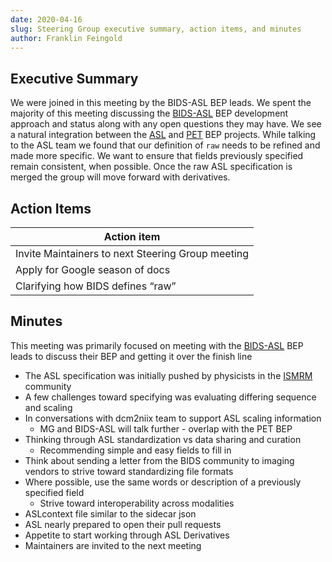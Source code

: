 ```yaml
---
date: 2020-04-16
slug: Steering Group executive summary, action items, and minutes
author: Franklin Feingold
---
```




<!-- more -->



## Executive Summary

We were joined in this meeting by the BIDS-ASL BEP leads. We spent the majority of this meeting discussing the [BIDS-ASL](https://bids.neuroimaging.io/bep005) BEP development approach and status along with any open questions they may have. We see a natural integration between the [ASL](https://bids.neuroimaging.io/bep005) and [PET](https://bids.neuroimaging.io/bep009) BEP projects. While talking to the ASL team we found that our definition of `raw` needs to be refined and made more specific. We want to ensure that fields previously specified remain consistent, when possible. Once the raw ASL specification is merged the group will move forward with derivatives.

## Action Items

| Action item |
| ------------------------ |
| Invite Maintainers to next Steering Group meeting |
| Apply for Google season of docs |
| Clarifying how BIDS defines “raw” |

## Minutes

This meeting was primarily focused on meeting with the [BIDS-ASL](https://bids.neuroimaging.io/bep005) BEP leads to discuss their BEP and getting it over the finish line
- The ASL specification was initially pushed by physicists in the [ISMRM](https://www.ismrm.org/) community
- A few challenges toward specifying was evaluating differing sequence and scaling
- In conversations with dcm2niix team to support ASL scaling information
  - MG and BIDS-ASL will talk further - overlap with the PET BEP
- Thinking through ASL standardization vs data sharing and curation
  - Recommending simple and easy fields to fill in
- Think about sending a letter from the BIDS community to imaging vendors to strive toward standardizing file formats
- Where possible, use the same words or description of a previously specified field
  - Strive toward interoperability across modalities
- ASLcontext file similar to the sidecar json
- ASL nearly prepared to open their pull requests
- Appetite to start working through ASL Derivatives
- Maintainers are invited to the next meeting
